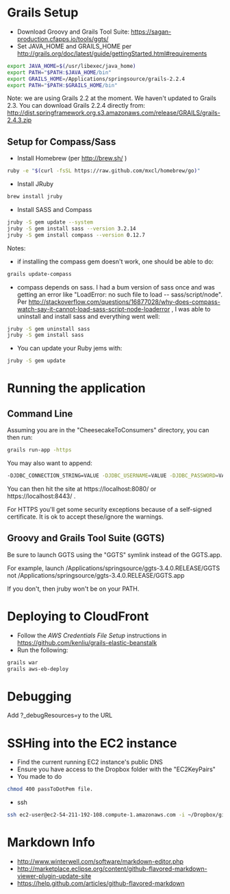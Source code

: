 # Grails Setup

* Download Groovy and Grails Tool Suite: https://sagan-production.cfapps.io/tools/ggts/
* Set JAVA_HOME and GRAILS_HOME per http://grails.org/doc/latest/guide/gettingStarted.html#requirements

```bash
export JAVA_HOME=$(/usr/libexec/java_home)
export PATH="$PATH:$JAVA_HOME/bin"
export GRAILS_HOME=/Applications/springsource/grails-2.2.4
export PATH="$PATH:$GRAILS_HOME/bin"
```

Note: we are using Grails 2.2 at the moment.  We haven't updated to Grails 2.3. You can download Grails 2.2.4 directly from: http://dist.springframework.org.s3.amazonaws.com/release/GRAILS/grails-2.4.3.zip 

## Setup for Compass/Sass

* Install Homebrew (per http://brew.sh/ )
```bash
ruby -e "$(curl -fsSL https://raw.github.com/mxcl/homebrew/go)"
```

* Install JRuby
```bash
brew install jruby
```

* Install SASS and Compass
```bash
jruby -S gem update --system
jruby -S gem install sass --version 3.2.14
jruby -S gem install compass --version 0.12.7
```



Notes: 
* if installing the compass gem doesn't work, one should be able to do:
```bash
grails update-compass
```
* compass depends on sass.  I had a bum version of sass once and was getting an error like "LoadError: no such file to load -- sass/script/node".  Per http://stackoverflow.com/questions/16877028/why-does-compass-watch-say-it-cannot-load-sass-script-node-loaderror , I was able to uninstall and install sass and everything went well:
```bash
jruby -S gem uninstall sass
jruby -S gem install sass
```

* You can update your Ruby jems with:
```bash
jruby -S gem update 
```

# Running the application 

## Command Line
Assuming you are in the "CheesecakeToConsumers" directory, you can then run:

```bash
grails run-app -https
```

You may also want to append:

```bash
-DJDBC_CONNECTION_STRING=VALUE -DJDBC_USERNAME=VALUE -DJDBC_PASSWORD=VALUE -DuseProdDb=true -DMAIL_USERNAME=VALUE -DMAIL_PASSWORD=VALUE
```

You can then hit the site at https://localhost:8080/ or https://localhost:8443/ .

For HTTPS you'll get some security exceptions because of a self-signed certificate.  It is ok to accept these/ignore the warnings.

## Groovy and Grails Tool Suite (GGTS)
Be sure to launch GGTS using the "GGTS" symlink instead of the GGTS.app.  

For example, launch /Applications/springsource/ggts-3.4.0.RELEASE/GGTS not /Applications/springsource/ggts-3.4.0.RELEASE/GGTS.app

If you don't, then jruby won't be on your PATH.

# Deploying to CloudFront

* Follow the *AWS Credentials File Setup* instructions in https://github.com/kenliu/grails-elastic-beanstalk
* Run the following:
```bash
grails war
grails aws-eb-deploy
```

# Debugging

Add ?_debugResources=y to the URL

# SSHing into the EC2 instance

* Find the current running EC2 instance's public DNS
* Ensure you have access to the Dropbox folder with the "EC2KeyPairs"
* You made to do 

```bash
chmod 400 passToDotPem file.
```

* ssh

```bash
ssh ec2-user@ec2-54-211-192-108.compute-1.amazonaws.com -i ~/Dropbox/givecheesecakes.com/EC2KeyPairs/givecheesecakescom2.pem
```

# Markdown Info

* http://www.winterwell.com/software/markdown-editor.php
* http://marketplace.eclipse.org/content/github-flavored-markdown-viewer-plugin-update-site
* https://help.github.com/articles/github-flavored-markdown